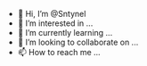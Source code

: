 - 👋 Hi, I’m @Sntynel
- 👀 I’m interested in ...
- 🌱 I’m currently learning ...
- 💞️ I’m looking to collaborate on ...
- 📫 How to reach me ...

<!---
Sntynel/Sntynel is a ✨ special ✨ repository because its `README.md` (this file) appears on your GitHub profile.
You can click the Preview link to take a look at your changes.
--->
